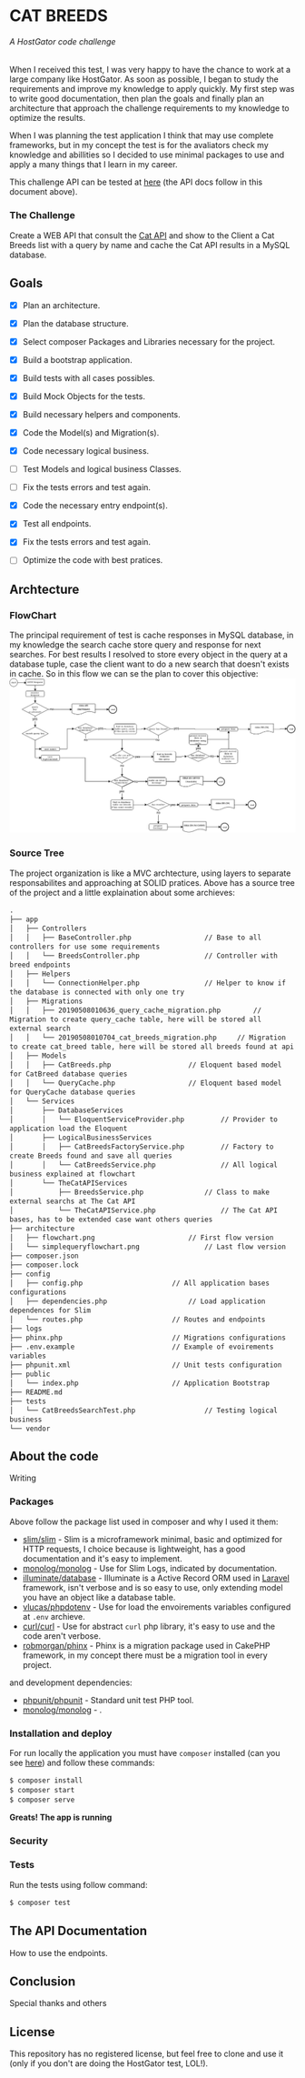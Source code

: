 # CAT BREEDS
###### A HostGator code challenge

When I received this test, I was very happy to have the chance to work at a large company like HostGator. As soon as possible, I began to study the requirements and improve my knowledge to apply quickly. My first step was to write good documentation, then plan the goals and finally plan an architecture that approach the challenge requirements to my knowledge to optimize the results.

When I was planning the test application I think that may use complete frameworks, but in my concept the test is for the avaliators check my knowledge and abillities
so I decided to use minimal packages to use and apply a many things that I learn in my career.

This challenge API can be tested at [here]() (the API docs follow in this document above).

### The Challenge

Create a WEB API that consult the [Cat API](https://docs.thecatapi.com/) and show to the Client a Cat Breeds list with a query by name and cache the Cat API results in a MySQL database.

## Goals

- [x] Plan an architecture.
- [x] Plan the database structure.
- [x] Select composer Packages and Libraries necessary for the project.
- [x] Build a bootstrap application.
- [x] Build tests with all cases possibles.
- [x] Build Mock Objects for the tests.
- [x] Build necessary helpers and components.
- [x] Code the Model(s) and Migration(s).
- [x] Code necessary logical business.
- [ ] Test Models and logical business Classes.
- [ ] Fix the tests errors and test again.
- [x] Code the necessary entry endpoint(s).
- [x] Test all endpoints.
- [x] Fix the tests errors and test again.
- [ ] Optimize the code with best pratices.


## Archtecture

### FlowChart
The principal requirement of test is cache responses in MySQL database, in my knowledge the search cache store query and response for next searches. 
For best results I resolved to store every object in the query at a database tuple, case the client want to do a new search that doesn't exists in cache.
So in this flow we can se the plan to cover this objective:
![](architecture/simplequeryflowchart.png?raw=true)

### Source Tree

The project organization is like a MVC archtecture, using layers to separate responsabilites and approaching at SOLID pratices. 
Above has a source tree of the project and a little explaination about some archieves:

```
.
├── app
│   ├── Controllers
│   │   ├── BaseController.php					// Base to all controllers for use some requirements
│   │   └── BreedsController.php				// Controller with breed endpoints
│   ├── Helpers
│   │   └── ConnectionHelper.php				// Helper to know if the database is connected with only one try
│   ├── Migrations
│   │   ├── 20190508010636_query_cache_migration.php		// Migration to create query_cache table, here will be stored all external search
│   │   └── 20190508010704_cat_breeds_migration.php		// Migration to create cat_breed table, here will be stored all breeds found at api
│   ├── Models
│   │   ├── CatBreeds.php					// Eloquent based model for CatBreed database queries
│   │   └── QueryCache.php					// Eloquent based model for QueryCache database queries
│   └── Services
│       ├── DatabaseServices
│       │   └── EloquentServiceProvider.php			// Provider to application load the Eloquent 
│       ├── LogicalBusinessServices
│       │   ├── CatBreedsFactoryService.php			// Factory to create Breeds found and save all queries
│       │   └── CatBreedsService.php				// All logical business explained at flowchart
│       └── TheCatAPIServices
│           ├── BreedsService.php				// Class to make external searchs at The Cat API
│           └── TheCatAPIService.php				// The Cat API bases, has to be extended case want others queries
├── architecture
│   ├── flowchart.png						// First flow version
│   └── simplequeryflowchart.png				// Last flow version
├── composer.json				
├── composer.lock
├── config
│   ├── config.php						// All application bases configurations
│   ├── dependencies.php					// Load application dependences for Slim
│   └── routes.php						// Routes and endpoints
├── logs
├── phinx.php							// Migrations configurations
├── .env.example						// Example of evoirements variables
├── phpunit.xml							// Unit tests configuration
├── public
│   └── index.php						// Application Bootstrap
├── README.md
├── tests
│   └── CatBreedsSearchTest.php					// Testing logical business
└── vendor
```

## About the code

Writing

### Packages
 

Above follow the package list used in composer and why I used it them:

* [slim/slim]() - Slim is a microframework minimal, basic and optimized for HTTP requests, I choice because is lightweight, has a good documentation and it's easy to implement.
* [monolog/monolog]() - Use for Slim Logs, indicated by documentation.
* [illuminate/database]() - Illuminate is a Active Record ORM used in [Laravel]() framework, isn't verbose and is so easy to use, only extending model you have an object like a database table.
* [vlucas/phpdotenv]() - Use for load the envoirements variables configured at ``.env`` archieve.
* [curl/curl]() - Use for abstract ``curl`` php library, it's easy to use and the code aren't verbose.
* [robmorgan/phinx]() - Phinx is a migration package used in CakePHP framework, in my concept there must be a migration tool in every project.

and development dependencies:

* [phpunit/phpunit]() - Standard unit test PHP tool.
* [monolog/monolog]() - .


### Installation and deploy

For run locally the application you must have ``composer`` installed (can you see [here](https://getcomposer.org/)) and follow these commands:

```sh
$ composer install
$ composer start
$ composer serve
```

**Greats! The app is running**

### Security


### Tests

Run the tests using follow command:

```sh
$ composer test
```

## The API Documentation

How to use the endpoints.

## Conclusion

Special thanks and others

## License

This repository has no registered license, but feel free to clone and use it (only if you don't are doing the HostGator test, LOL!).
